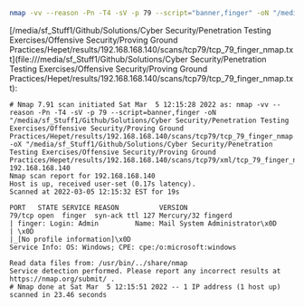 ```bash
nmap -vv --reason -Pn -T4 -sV -p 79 --script="banner,finger" -oN "/media/sf_Stuff1/Github/Solutions/Cyber Security/Penetration Testing Exercises/Offensive Security/Proving Ground Practices/Hepet/results/192.168.168.140/scans/tcp79/tcp_79_finger_nmap.txt" -oX "/media/sf_Stuff1/Github/Solutions/Cyber Security/Penetration Testing Exercises/Offensive Security/Proving Ground Practices/Hepet/results/192.168.168.140/scans/tcp79/xml/tcp_79_finger_nmap.xml" 192.168.168.140
```

[/media/sf_Stuff1/Github/Solutions/Cyber Security/Penetration Testing Exercises/Offensive Security/Proving Ground Practices/Hepet/results/192.168.168.140/scans/tcp79/tcp_79_finger_nmap.txt](file:///media/sf_Stuff1/Github/Solutions/Cyber Security/Penetration Testing Exercises/Offensive Security/Proving Ground Practices/Hepet/results/192.168.168.140/scans/tcp79/tcp_79_finger_nmap.txt):

```
# Nmap 7.91 scan initiated Sat Mar  5 12:15:28 2022 as: nmap -vv --reason -Pn -T4 -sV -p 79 --script=banner,finger -oN "/media/sf_Stuff1/Github/Solutions/Cyber Security/Penetration Testing Exercises/Offensive Security/Proving Ground Practices/Hepet/results/192.168.168.140/scans/tcp79/tcp_79_finger_nmap.txt" -oX "/media/sf_Stuff1/Github/Solutions/Cyber Security/Penetration Testing Exercises/Offensive Security/Proving Ground Practices/Hepet/results/192.168.168.140/scans/tcp79/xml/tcp_79_finger_nmap.xml" 192.168.168.140
Nmap scan report for 192.168.168.140
Host is up, received user-set (0.17s latency).
Scanned at 2022-03-05 12:15:32 EST for 19s

PORT   STATE SERVICE REASON          VERSION
79/tcp open  finger  syn-ack ttl 127 Mercury/32 fingerd
| finger: Login: Admin         Name: Mail System Administrator\x0D
| \x0D
|_[No profile information]\x0D
Service Info: OS: Windows; CPE: cpe:/o:microsoft:windows

Read data files from: /usr/bin/../share/nmap
Service detection performed. Please report any incorrect results at https://nmap.org/submit/ .
# Nmap done at Sat Mar  5 12:15:51 2022 -- 1 IP address (1 host up) scanned in 23.46 seconds

```
